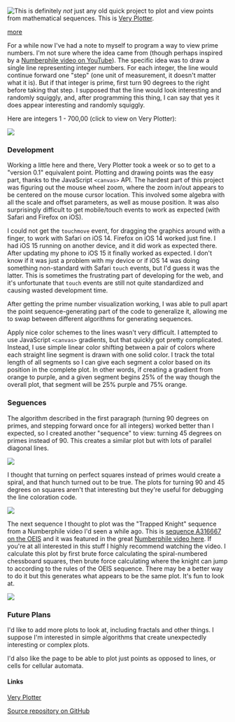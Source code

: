 
<!-- Copyright 2021 Phil Thompson. All Rights Reserved.  As noted in the License section of this repository's readme.md file, this file and its corresponding public HTML file, and all other articles, article files, and images, are distributed under traditional copyright.  The repository source code and other files are distributed under the MIT license. -->

[//]: # (gen-title: Very Plotter)

[//]: # (gen-title-url: Very-Plotter)

[//]: # (gen-keywords: math, charts, graphs, interactive, prime numbers, trapped knight, javascript, cavas, development, programming, ios)

[//]: # (gen-description: Programming a visualizer for prime numbers and other mathematical sequences)

[//]: # (gen-meta-end)

<a href="${THIS_ARTICLE}"><img style="float: left" class="width-resp-50-100" src="${SITE_ROOT_REL}/img/20211025.png"/></a>This is definitely _not_ just any old quick project to plot and view points from mathematical sequences.  This is <a target="_blank" href="${SITE_ROOT_REL}/very-plotter/">Very Plotter</a>.

[more](more://)

For a while now I've had a note to myself to program a way to view prime numbers.  I'm not sure where the idea came from (though perhaps inspired by a <a target="_blank" href="https://www.youtube.com/channel/UCoxcjq-8xIDTYp3uz647V5A">Numberphile video on YouTube</a>).  The specific idea was to draw a single line representing integer numbers.  For each integer, the line would continue forward one "step" (one unit of measurement, it doesn't matter what it is).  But if that integer is prime, first turn 90 degrees to the right before taking that step.  I supposed that the line would look interesting and randomly squiggly, and, after programming this thing, I can say that yes it does appear interesting and randomly squiggly.

Here are integers 1 - 700,00 (click to view on Very Plotter):

<a target="_blank" href="${SITE_ROOT_REL}/very-plotter/?seq=Primes-1-Step-90-turn&v=3&n=700000&lineWidth=0.6&scale=.55569&centerX=376.1089816264464008&centerY=602.8541093055480576&lineColor=rbgyo&bgColor=b"><img class="center-block width-resp-75-100" src="${SITE_ROOT_REL}/img/20211025-primes-90.jpg"/></a>

### Development

Working a little here and there, Very Plotter took a week or so to get to a "version 0.1" equivalent point.  Plotting and drawing points was the easy part, thanks to the JavaScript <code>&lt;canvas&gt;</code> API.  The hardest part of this project was figuring out the mouse wheel zoom, where the zoom in/out appears to be centered on the mouse cursor location.  This involved some algebra with all the scale and offset parameters, as well as mouse position.  It was also surprisingly difficult to get mobile/touch events to work as expected (with Safari and Firefox on iOS).

I could not get the <code>touchmove</code> event, for dragging the graphics around with a finger, to work with Safari on iOS 14.  Firefox on iOS 14 worked just fine.  I had iOS 15 running on another device, and it did work as expected there.  After updating my phone to iOS 15 it finally worked as expected.  I don't know if it was just a problem with my device or if iOS 14 was doing something non-standard with Safari <code>touch</code> events, but I'd guess it was the latter.  This is sometimes the frustrating part of developing for the web, and it's unfortunate that <code>touch</code> events are still not quite standardized and causing wasted development time.

After getting the prime number visualization working, I was able to pull apart the point sequence-generating part of the code to generalize it, allowing me to swap between different algorithms for generating sequences.

Apply nice color schemes to the lines wasn't very difficult.  I attempted to use JavaScript <code>&lt;canvas&gt;</code> gradients, but that quickly got pretty complicated.  Instead, I use simple linear color shifting between a pair of colors where each straight line segment is drawn with one solid color.  I track the total length of all segments so I can give each segment a color based on its position in the complete plot.  In other words, if creating a gradient from orange to purple, and a given segment begins 25% of the way though the overall plot, that segment will be 25% purple and 75% orange.

### Seguences

The algorithm described in the first paragraph (turning 90 degrees on primes, and stepping forward once for all integers) worked better than I expected, so I created another "sequence" to view: turning 45 degrees on primes instead of 90.  This creates a similar plot but with lots of parallel diagonal lines.

<a target="_blank" href="${SITE_ROOT_REL}/very-plotter/?seq=Primes-1-Step-45-turn&v=3&n=32400&lineWidth=2&scale=10.95&centerX=27.3059360730593624&centerY=93.0593607305936056&lineColor=rbgyo&bgColor=b"><img class="center-block width-resp-75-100" src="${SITE_ROOT_REL}/img/20211025-primes-45.jpg"/></a>

I thought that turning on perfect squares instead of primes would create a spiral, and that hunch turned out to be true.  The plots for turning 90 and 45 degrees on squares aren't that interesting but they're useful for debugging the line coloration code.

<a target="_blank" href="${SITE_ROOT_REL}/very-plotter/?seq=Squares-1-Step-90-turn&v=3&n=500&lineWidth=2&scale=6.5&centerX=0&centerY=0&lineColor=br&bgColor=b"><img class="center-block width-resp-75-100" src="${SITE_ROOT_REL}/img/20211025-squares.png"/></a>

The next sequence I thought to plot was the "Trapped Knight" sequence from a Numberphile video I'd seen a while ago.  This is <a target='_blank' href='https://oeis.org/A316667'>sequence A316667 on the OEIS</a> and it was featured in the great <a target='_blank' href='https://www.youtube.com/watch?v=RGQe8waGJ4w'>Numberphile video here</a>.  If you're at all interested in this stuff I highly recommend watching the video.  I calculate this plot by first brute force calculating the spiral-numbered chessboard squares, then brute force calculating where the knight can jump to according to the rules of the OEIS sequence.  There may be a better way to do it but this generates what appears to be the same plot.  It's fun to look at.

<a target="_blank" href="${SITE_ROOT_REL}/very-plotter/?seq=Trapped-Knight&v=3&n=2016&lineWidth=1.5&scale=41.06678&centerX=0&centerY=0&lineColor=op&bgColor=b"><img class="center-block width-resp-75-100" src="${SITE_ROOT_REL}/img/20211025-trapped-knight.jpg"/></a>

### Future Plans

I'd like to add more plots to look at, including fractals and other things.  I suppose I'm interested in simple algorithms that create unexpectedly interesting or complex plots.

I'd also like the page to be able to plot just points as opposed to lines, or cells for cellular automata.

#### Links

<a target="_blank" href="${SITE_ROOT_REL}/very-plotter/">Very Plotter</a>

<a target="_blank" href="https://github.com/philthompson/visualize-primes">Source repository on GitHub</a>


